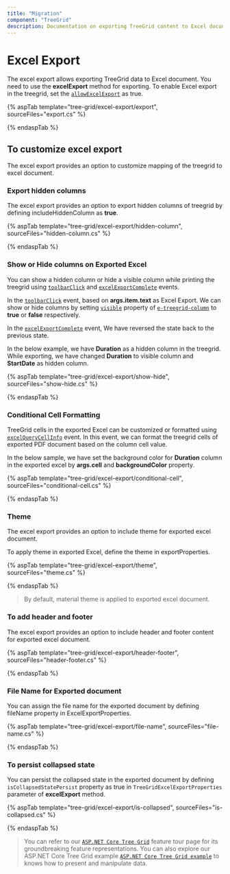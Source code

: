 ```yaml
---
title: "Migration"
component: "TreeGrid"
description: Documentation on exporting TreeGrid content to Excel document and customizing the exported document with headers and footers, and file name changes."
---
```


# Excel Export

The excel export allows exporting TreeGrid data to Excel document. You need to use the
**excelExport** method for exporting. To enable Excel export in the treegrid, set the [`allowExcelExport`](https://help.syncfusion.com/cr/cref_files/aspnetcore-js2/Syncfusion.EJ2~Syncfusion.EJ2.TreeGrid.TreeGrid~AllowExcelExport.html) as true.

{% aspTab template="tree-grid/excel-export/export", sourceFiles="export.cs" %}

{% endaspTab %}

## To customize excel export

The excel export provides an option to customize mapping of the treegrid to excel document.

### Export hidden columns

The excel export provides an option to export hidden columns of treegrid by defining includeHiddenColumn as **true**.

{% aspTab template="tree-grid/excel-export/hidden-column", sourceFiles="hidden-column.cs" %}

{% endaspTab %}

### Show or Hide columns on Exported Excel

You can show a hidden column or hide a visible column while printing the treegrid using [`toolbarClick`](https://help.syncfusion.com/cr/cref_files/aspnetcore-js2/Syncfusion.EJ2~Syncfusion.EJ2.TreeGrid.TreeGrid~ToolbarClick.html) and [`excelExportComplete`](https://help.syncfusion.com/cr/cref_files/aspnetcore-js2/Syncfusion.EJ2~Syncfusion.EJ2.TreeGrid.TreeGrid~ExcelExportComplete.html) events.

In the [`toolbarClick`](https://help.syncfusion.com/cr/cref_files/aspnetcore-js2/Syncfusion.EJ2~Syncfusion.EJ2.TreeGrid.TreeGrid~ToolbarClick.html) event, based on **args.item.text** as Excel Export. We can show or hide columns by setting [`visible`](https://help.syncfusion.com/cr/cref_files/aspnetcore-js2/Syncfusion.EJ2~Syncfusion.EJ2.TreeGrid.TreeGridColumn~Visible.html) property of [`e-treegrid-column`](https://help.syncfusion.com/cr/cref_files/aspnetcore-js2/Syncfusion.EJ2~Syncfusion.EJ2.TreeGrid.TreeGridColumn.html) to **true** or **false** respectively.

In the [`excelExportComplete`](https://help.syncfusion.com/cr/cref_files/aspnetcore-js2/Syncfusion.EJ2~Syncfusion.EJ2.TreeGrid.TreeGrid~ExcelExportComplete.html) event, We have reversed the state back to the previous state.

In the below example, we have **Duration** as a hidden column in the treegrid. While exporting, we have changed **Duration** to visible column and **StartDate** as hidden column.

{% aspTab template="tree-grid/excel-export/show-hide", sourceFiles="show-hide.cs" %}

{% endaspTab %}

### Conditional Cell Formatting

TreeGrid cells in the exported Excel can be customized or formatted using [`excelQueryCellInfo`](https://help.syncfusion.com/cr/cref_files/aspnetcore-js2/Syncfusion.EJ2~Syncfusion.EJ2.TreeGrid.TreeGrid~ExcelQueryCellInfo.html) event. In this event, we can format the treegrid cells of exported PDF document based on the column cell value.

In the below sample, we have set the background color for **Duration** column in the exported excel by **args.cell** and **backgroundColor** property.

{% aspTab template="tree-grid/excel-export/conditional-cell", sourceFiles="conditional-cell.cs" %}

{% endaspTab %}

### Theme

The excel export provides an option to include theme for exported excel document.

To apply theme in exported Excel, define the theme in exportProperties.

{% aspTab template="tree-grid/excel-export/theme", sourceFiles="theme.cs" %}

{% endaspTab %}

> By default, material theme is applied to exported excel document.

### To add header and footer

The excel export provides an option to include header and footer content for exported excel document.

{% aspTab template="tree-grid/excel-export/header-footer", sourceFiles="header-footer.cs" %}

{% endaspTab %}

### File Name for Exported document

You can assign the file name for the exported document by defining fileName property in ExcelExportProperties.

{% aspTab template="tree-grid/excel-export/file-name", sourceFiles="file-name.cs" %}

{% endaspTab %}

### To persist collapsed state

You can persist the collapsed state in the exported document by defining `isCollapsedStatePersist` property as true in `TreeGridExcelExportProperties` parameter of **excelExport** method.

{% aspTab template="tree-grid/excel-export/is-collapsed", sourceFiles="is-collapsed.cs" %}

{% endaspTab %}

> You can refer to our  [`ASP.NET Core Tree Grid`](https://www.syncfusion.com/aspnet-core-ui-controls/tree-grid) feature tour page for its groundbreaking feature representations. You can also explore our ASP.NET Core Tree Grid example [`ASP.NET Core Tree Grid example`](https://ej2.syncfusion.com/aspnetcore/TreeGrid/Overview#/material) to knows how to present and manipulate data.